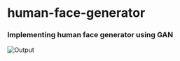 # human-face-generator

### Implementing human face generator using GAN


![Output](https://github.com/sreeja-g/human-face-generator/blob/master/human-face-generator.gif)

